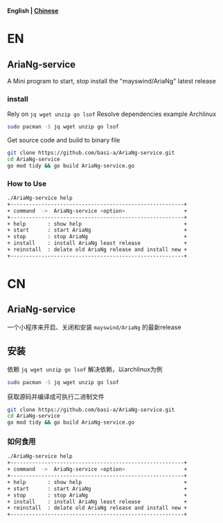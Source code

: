 **English | [Chinese](#CN)**
# EN
## AriaNg-service
A Mini program to start, stop install the "mayswind/AriaNg" latest release
### install
Rely on `jq wget unzip go lsof`
Resolve dependencies example Archlinux
```bash
sudo pacman -S jq wget unzip go lsof
```
Get source code and build to binary file
```bash
git clone https://github.com/basi-a/AriaNg-service.git
cd AriaNg-service
go mod tidy && go build AriaNg-service.go
```

### How to Use
```bash
./AriaNg-service help
+--------------------------------------------------------+
+ command  ->  AriaNg-service <option>                   +
+--------------------------------------------------------+
+ help       : show help                                 +
+ start      : start AriaNg                              +
+ stop       : stop AriaNg                               +
+ install    : install AriaNg least release              +
+ reinstall  : delate old AriaNg release and install new +
+--------------------------------------------------------+
```

# CN
## AriaNg-service
一个小程序来开启、关闭和安装 `mayswind/AriaNg` 的最新release
## 安装
依赖 `jq wget unzip go lsof`
解决依赖，以archlinux为例
```bash
sudo pacman -S jq wget unzip go lsof
```
获取源码并编译成可执行二进制文件
```bash
git clone https://github.com/basi-a/AriaNg-service.git
cd AriaNg-service
go mod tidy && go build AriaNg-service.go
```
### 如何食用
```bash
./AriaNg-service help
+--------------------------------------------------------+
+ command  ->  AriaNg-service <option>                   +
+--------------------------------------------------------+
+ help       : show help                                 +
+ start      : start AriaNg                              +
+ stop       : stop AriaNg                               +
+ install    : install AriaNg least release              +
+ reinstall  : delate old AriaNg release and install new +
+--------------------------------------------------------+
```

